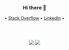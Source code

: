 
<div align="center">
  <h3>Hi there 👋</h3>
  <p align="center">
  • <a target="_blank" href="https://stackoverflow.com/users/7039250/gambitier">Stack Overflow</a> •
    <a target="_blank" href="https://www.linkedin.com/in/akash-l-jadhav/">LinkedIn</a> •
  </p>
  <br />
  <br />
  <br />
  <img src="https://github-readme-stats.vercel.app/api?username=gambitier&show_icons=true&line_height=45&theme=dracula&include_all_commits=true" />
  <img src="https://github-readme-stackoverflow.vercel.app/?userID=7039250&theme=dark" />
  <br />
  <br />
</div>
